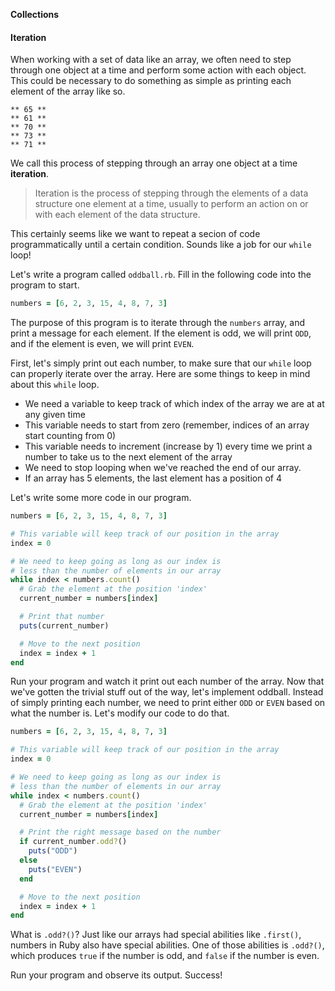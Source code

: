 **Collections**



#### Iteration

When working with a set of data like an array, we often need to step through
one object at a time and perform some action with each object. This could be
necessary to do something as simple as printing each element of the array like
so.

```
** 65 **
** 61 **
** 70 **
** 73 **
** 71 **
```

We call this process of stepping through an array one object at a time
**iteration**.

> Iteration is the process of stepping through the elements of a data structure
> one element at a time, usually to perform an action on or with each element
> of the data structure.

This certainly seems like we want to repeat a secion of code programmatically
until a certain condition. Sounds like a job for our `while` loop!

Let's write a program called `oddball.rb`. Fill in the following code into the
program to start.

```ruby
numbers = [6, 2, 3, 15, 4, 8, 7, 3]
```

The purpose of this program is to iterate through the `numbers` array, and print
a message for each element. If the element is odd, we will print `ODD`, and if
the element is even, we will print `EVEN`.

First, let's simply print out each number, to make sure that our `while` loop
can properly iterate over the array. Here are some things to keep in mind about
this `while` loop.

* We need a variable to keep track of which index of the array we are at at any
  given time
* This variable needs to start from zero (remember, indices of an array start
  counting from 0)
* This variable needs to increment (increase by 1) every time we print a number
  to take us to the next element of the array
* We need to stop looping when we've reached the end of our array.
* If an array has 5 elements, the last element has a position of 4

Let's write some more code in our program.

```ruby
numbers = [6, 2, 3, 15, 4, 8, 7, 3]

# This variable will keep track of our position in the array
index = 0

# We need to keep going as long as our index is
# less than the number of elements in our array
while index < numbers.count()
  # Grab the element at the position 'index'
  current_number = numbers[index]

  # Print that number
  puts(current_number)

  # Move to the next position
  index = index + 1
end
```

Run your program and watch it print out each number of the array. Now that we've
gotten the trivial stuff out of the way, let's implement oddball. Instead of
simply printing each number, we need to print either `ODD` or `EVEN` based on
what the number is. Let's modify our code to do that.

```ruby
numbers = [6, 2, 3, 15, 4, 8, 7, 3]

# This variable will keep track of our position in the array
index = 0

# We need to keep going as long as our index is
# less than the number of elements in our array
while index < numbers.count()
  # Grab the element at the position 'index'
  current_number = numbers[index]

  # Print the right message based on the number
  if current_number.odd?()
    puts("ODD")
  else
    puts("EVEN")
  end

  # Move to the next position
  index = index + 1
end
```

What is `.odd?()`? Just like our arrays had special abilities like `.first()`,
numbers in Ruby also have special abilities. One of those abilities is `.odd?()`,
which produces `true` if the number is odd, and `false` if the number is even.

Run your program and observe its output. Success!

